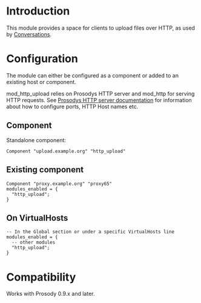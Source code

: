 Introduction
============

This module provides a space for clients to upload files over HTTP, as
used by [Conversations](http://conversations.im/).

Configuration
=============

The module can either be configured as a component or added to an
existing host or component.

mod\_http\_upload relies on Prosodys HTTP server and mod\_http for
serving HTTP requests. See [Prosodys HTTP server
documentation](https://prosody.im/doc/http) for information about how to
configure ports, HTTP Host names etc.

Component
---------

Standalone component:

    Component "upload.example.org" "http_upload"

Existing component
------------------

    Component "proxy.example.org" "proxy65"
    modules_enabled = {
      "http_upload";
    }

On VirtualHosts
---------------

    -- In the Global section or under a specific VirtualHosts line
    modules_enabled = {
      -- other modules
      "http_upload";
    }

Compatibility
=============

Works with Prosody 0.9.x and later.
